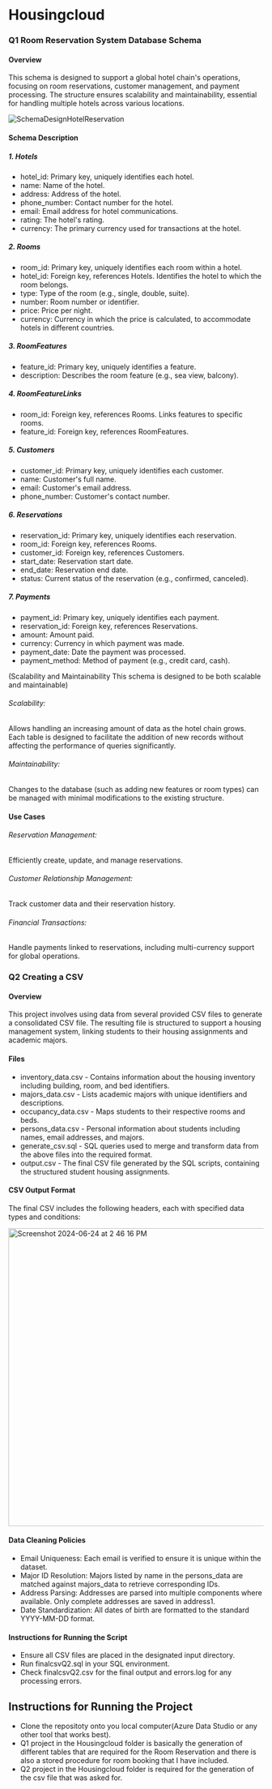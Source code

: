 # Housingcloud


### Q1 Room Reservation System Database Schema

#### Overview
This schema is designed to support a global hotel chain's operations, focusing on room reservations, customer management, and payment processing. The structure ensures scalability and maintainability, essential for handling multiple hotels across various locations.

![SchemaDesignHotelReservation](https://github.com/baldotadiya7/Housingcloud/assets/114612015/525b2b28-6bfe-4e62-9833-bad83384a9ff)

#### Schema Description

##### 1. Hotels

- hotel_id: Primary key, uniquely identifies each hotel.
- name: Name of the hotel.
- address: Address of the hotel.
- phone_number: Contact number for the hotel.
- email: Email address for hotel communications.
- rating: The hotel's rating.
- currency: The primary currency used for transactions at the hotel.

##### 2. Rooms

- room_id: Primary key, uniquely identifies each room within a hotel.
- hotel_id: Foreign key, references Hotels. Identifies the hotel to which the room belongs.
- type: Type of the room (e.g., single, double, suite).
- number: Room number or identifier.
- price: Price per night.
- currency: Currency in which the price is calculated, to accommodate hotels in different countries.

##### 3. RoomFeatures

- feature_id: Primary key, uniquely identifies a feature.
- description: Describes the room feature (e.g., sea view, balcony).

##### 4. RoomFeatureLinks

- room_id: Foreign key, references Rooms. Links features to specific rooms.
- feature_id: Foreign key, references RoomFeatures.

##### 5. Customers

- customer_id: Primary key, uniquely identifies each customer.
- name: Customer's full name.
- email: Customer's email address.
- phone_number: Customer's contact number.

##### 6. Reservations

- reservation_id: Primary key, uniquely identifies each reservation.
- room_id: Foreign key, references Rooms.
- customer_id: Foreign key, references Customers.
- start_date: Reservation start date.
- end_date: Reservation end date.
- status: Current status of the reservation (e.g., confirmed, canceled).

##### 7. Payments

- payment_id: Primary key, uniquely identifies each payment.
- reservation_id: Foreign key, references Reservations.
- amount: Amount paid.
- currency: Currency in which payment was made.
- payment_date: Date the payment was processed.
- payment_method: Method of payment (e.g., credit card, cash).

(Scalability and Maintainability
This schema is designed to be both scalable and maintainable)

###### Scalability: 
Allows handling an increasing amount of data as the hotel chain grows. Each table is designed to facilitate the addition of new records without affecting the performance of queries significantly.
###### Maintainability: 
Changes to the database (such as adding new features or room types) can be managed with minimal modifications to the existing structure.

#### Use Cases
###### Reservation Management: 
Efficiently create, update, and manage reservations.
###### Customer Relationship Management: 
Track customer data and their reservation history.
###### Financial Transactions: 
Handle payments linked to reservations, including multi-currency support for global operations.




### Q2 Creating a CSV

#### Overview
This project involves using data from several provided CSV files to generate a consolidated CSV file. The resulting file is structured to support a housing management system, linking students to their housing assignments and academic majors.

#### Files
- inventory_data.csv - Contains information about the housing inventory including building, room, and bed identifiers.
- majors_data.csv - Lists academic majors with unique identifiers and descriptions.
- occupancy_data.csv - Maps students to their respective rooms and beds.
- persons_data.csv - Personal information about students including names, email addresses, and majors.
- generate_csv.sql - SQL queries used to merge and transform data from the above files into the required format.
- output.csv - The final CSV file generated by the SQL scripts, containing the structured student housing assignments.

#### CSV Output Format
The final CSV includes the following headers, each with specified data types and conditions:

<img width="588" alt="Screenshot 2024-06-24 at 2 46 16 PM" src="https://github.com/baldotadiya7/Housingcloud/assets/114612015/2a138625-4891-488b-ba15-a0cf7fb8f3a7">

#### Data Cleaning Policies
- Email Uniqueness: Each email is verified to ensure it is unique within the dataset.
- Major ID Resolution: Majors listed by name in the persons_data are matched against majors_data to retrieve corresponding IDs.
- Address Parsing: Addresses are parsed into multiple components where available. Only complete addresses are saved in address1.
- Date Standardization: All dates of birth are formatted to the standard YYYY-MM-DD format.

#### Instructions for Running the Script
- Ensure all CSV files are placed in the designated input directory.
- Run finalcsvQ2.sql in your SQL environment.
- Check finalcsvQ2.csv for the final output and errors.log for any processing errors.


## Instructions for Running the Project
- Clone the repositoty onto you local computer(Azure Data Studio or any other tool that works best).
- Q1 project in the Housingcloud folder is basically the generation of different tables that are required for the Room Reservation and there is also a stored procedure for room booking that I have included.
- Q2 project in the Housingcloud folder is required for the generation of the csv file that was asked for.


